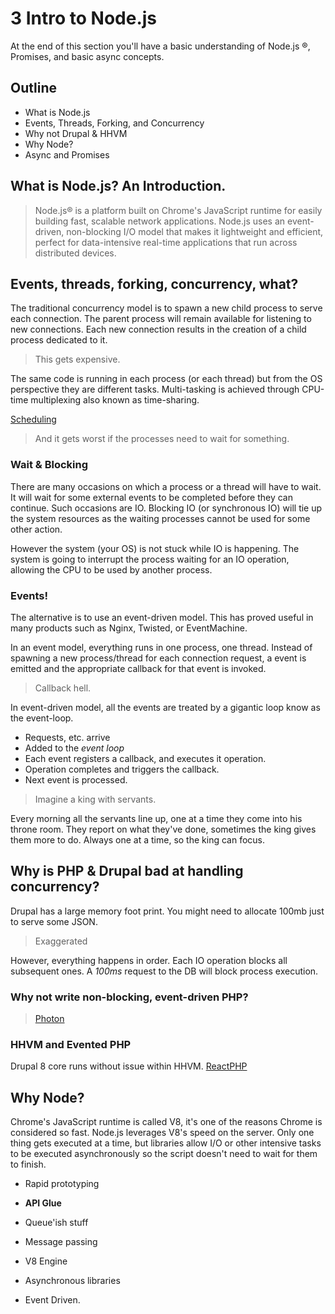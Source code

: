 # 3 Intro to Node.js

At the end of this section you'll have a basic understanding of Node.js ®, Promises, and basic async concepts.

## Outline

- What is Node.js
- Events, Threads, Forking, and Concurrency
- Why not Drupal & HHVM
- Why Node?
- Async and Promises

## What is Node.js? An Introduction.

> Node.js® is a platform built on Chrome's JavaScript runtime for easily building fast, scalable network applications. Node.js uses an event-driven, non-blocking I/O model that makes it lightweight and efficient, perfect for data-intensive real-time applications that run across distributed devices.

## Events, threads, forking, concurrency, what?

The traditional concurrency model is to spawn a new child process to serve each connection. The parent process will remain available for listening to new connections. Each new connection results in the creation of a child process dedicated to it.

> This gets expensive.

The same code is running in each process (or each thread) but from the OS perspective they are different tasks. Multi-tasking is achieved through CPU-time multiplexing also known as time-sharing.

[Scheduling](http://en.wikipedia.org/wiki/Scheduling_%28computing%29)

> And it gets worst if the processes need to wait for something.

### Wait & Blocking

There are many occasions on which a process or a thread will have to wait. It will wait for some external events to be completed before they can continue. Such occasions are IO. Blocking IO (or synchronous IO) will tie up the system resources as the waiting processes cannot be used for some other action.

However the system (your OS) is not stuck while IO is happening. The system is going to interrupt the process waiting for an IO operation, allowing the CPU to be used by another process.

### Events!

The alternative is to use an event-driven model. This has proved useful in many products such as Nginx, Twisted, or EventMachine.

In an event model, everything runs in one process, one thread. Instead of spawning a new process/thread for each connection request, a event is emitted and the appropriate callback for that event is invoked.

> Callback hell.

In event-driven model, all the events are treated by a gigantic loop know as the event-loop.

* Requests, etc. arrive
* Added to the _event loop_
* Each event registers a callback, and executes it operation. 
* Operation completes and triggers the callback. 
* Next event is processed.

> Imagine a king with servants.

Every morning all the servants line up, one at a time they come into his throne room. They report on what they've done, sometimes the king gives them more to do. Always one at a time, so the king can focus.

## Why is PHP & Drupal bad at handling concurrency?

Drupal has a large memory foot print. You might need to allocate 100mb just to serve some JSON. 

> Exaggerated

However, everything happens in order. Each IO operation blocks all subsequent ones. A _100ms_ request to the DB will block process execution. 

### Why not write non-blocking, event-driven PHP?

> [Photon](http://www.photon-project.com/)

### HHVM and Evented PHP

Drupal 8 core runs without issue within HHVM. [ReactPHP](http://reactphp.org/)

## Why Node?

Chrome's JavaScript runtime is called V8, it's one of the reasons Chrome is considered so fast. Node.js leverages V8's speed on the server. Only one thing gets executed at a time, but libraries allow I/O or other intensive tasks to be executed asynchronously so the script doesn't need to wait for them to finish.

* Rapid prototyping
* **API Glue**
* Queue'ish stuff
* Message passing

* V8 Engine
* Asynchronous libraries
* Event Driven.
